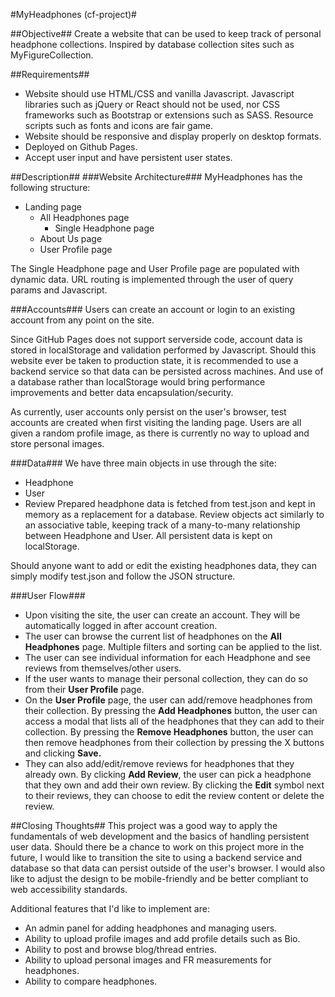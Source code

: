 #MyHeadphones (cf-project)#

##Objective##
Create a website that can be used to keep track of personal headphone collections. Inspired by database collection sites
such as MyFigureCollection.

##Requirements##
* Website should use HTML/CSS and vanilla Javascript. Javascript libraries such as jQuery or React should not be used, nor CSS
frameworks such as Bootstrap or extensions such as SASS. Resource scripts such as fonts and icons are fair game.
* Website should be responsive and display properly on desktop formats.
* Deployed on Github Pages.
* Accept user input and have persistent user states.

##Description##
###Website Architecture###
MyHeadphones has the following structure:
* Landing page
  * All Headphones page
    * Single Headphone page
  * About Us page
  * User Profile page

The Single Headphone page and User Profile page are populated with dynamic data. URL routing is implemented through
the user of query params and Javascript.

###Accounts###
Users can create an account or login to an existing account from any point on the site. 

Since GitHub Pages does not support serverside code, account data is stored in localStorage and validation performed by Javascript. Should this website ever be taken to production state, it is recommended to use a backend service so that data can be persisted across machines.
And use of a database rather than localStorage would bring performance improvements and better data encapsulation/security.

As currently, user accounts only persist on the user's browser, test accounts are created when first visiting the landing page. Users
are all given a random profile image, as there is currently no way to upload and store personal images.

###Data###
We have three main objects in use through the site:
* Headphone
* User
* Review
Prepared headphone data is fetched from test.json and kept in memory as a replacement for a database. Review objects act similarly to an
associative table, keeping track of a many-to-many relationship between Headphone and User. All persistent data is kept on localStorage.

Should anyone want to add or edit the existing headphones data, they can simply modify test.json and follow the JSON structure.

###User Flow###
* Upon visiting the site, the user can create an account. They will be automatically logged in after account creation.
* The user can browse the current list of headphones on the **All Headphones** page. Multiple filters and sorting can be applied
to the list.
* The user can see individual information for each Headphone and see reviews from themselves/other users.
* If the user wants to manage their personal collection, they can do so from their **User Profile** page.
* On the **User Profile** page, the user can add/remove headphones from their collection. By pressing the **Add Headphones** button,
the user can access a modal that lists all of the headphones that they can add to their collection. By pressing the **Remove Headphones** button, the user can then remove headphones from their collection by pressing the X buttons and clicking **Save.**
* They can also add/edit/remove reviews for headphones that they already own. By clicking **Add Review**, the user can pick a headphone
that they own and add their own review. By clicking the **Edit** symbol next to their reviews, they can choose to edit the review content
or delete the review.

##Closing Thoughts##
This project was a good way to apply the fundamentals of web development and the basics of handling persistent user data. 
Should there be a chance to work on this project more in the future, I would like to transition the site to using a backend service
and database so that data can persist outside of the user's browser. I would also like to adjust the design to be mobile-friendly
and be better compliant to web accessibility standards. 

Additional features that I'd like to implement are:
* An admin panel for adding headphones and managing users.
* Ability to upload profile images and add profile details such as Bio.
* Ability to post and browse blog/thread entries.
* Ability to upload personal images and FR measurements for headphones.
* Ability to compare headphones.